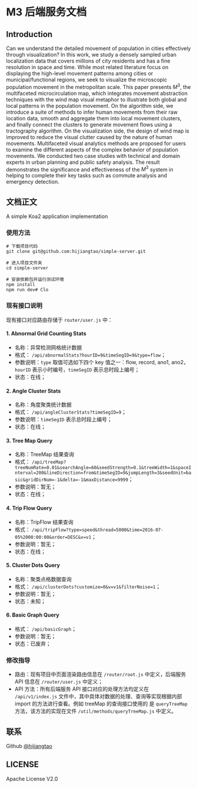# M3 后端服务文档

## Introduction

Can we understand the detailed movement of population in cities effectively through visualization? In this work, we study a densely sampled urban localization data that covers millions of city residents and has a fine resolution in space and time. While most related literature focus on displaying the high-level movement patterns among cities or municipal/functional regions, we seek to visualize the microscopic population movement in the metropolitan scale. This paper presents $M^3$, the multifaceted microcirculation map, which integrates movement abstraction techniques with the wind map visual metaphor to illustrate both global and local patterns in the population movement. On the algorithm side, we introduce a suite of methods to infer human movements from their raw location data, smooth and aggregate them into local movement clusters, and finally connect the clusters to generate movement flows using a tractography algorithm. On the visualization side, the design of wind map is improved to reduce the visual clutter caused by the nature of human movements. Multifaceted visual analytics methods are proposed for users to examine the different aspects of the complex behavior of population movements. We conducted two case studies with technical and domain experts in urban planning and public safety analysis. The result demonstrates the significance and effectiveness of the $M^3$ system in helping to complete their key tasks such as commute analysis and emergency detection.

## 文档正文

A simple Koa2 application implementation

### 使用方法

```
# 下载项目代码
git clone git@github.com:hijiangtao/simple-server.git

# 进入项目文件夹
cd simple-server

# 安装依赖包并运行测试环境
npm install
npm run dev# Clo
```

### 现有接口说明

现有接口对应路由存储于 `router/user.js` 中：

#### 1. Abnormal Grid Counting Stats

* 名称：异常检测网格统计数据
* 格式： `/api/abnormalStats?hourID=9&timeSegID=9&type=flow`；
* 参数说明：`type` 取值可选如下四个 key 值之一​：flow, record, ano1, ano2，`hourID` 表示小时编号，`timeSegID` 表示总时段上编号；
* 状态：在线；

#### 2. Angle Cluster Stats

* 名称：角度聚类统计数据
* 格式： `/api/angleClusterStats?timeSegID=9`；
* 参数说明：`timeSegID` 表示总时段上编号；
* 状态：在线；

#### 3. Tree Map Query

* 名称：TreeMap 结果查询
* 格式： `/api/treeMap?treeNumRate=0.01&searchAngle=60&seedStrength=0.1&treeWidth=1&spaceInterval=200&lineDirection=from&timeSegID=9&jumpLength=3&seedUnit=basic&gridDirNum=-1&delta=-1&maxDistance=9999`；
* 参数说明：暂无；
* 状态：在线；

#### 4. Trip Flow Query

* 名称：TripFlow 结果查询
* 格式： `/api/tripFlow?type=speed&thread=5000&time=2016-07-05%2000:00:00&order=DESC&v=v1`；
* 参数说明：暂无；
* 状态：在线；

#### 5. Cluster Dots Query

* 名称：聚类点格数据查询
* 格式： `/api/clusterDots?customize=0&v=v1&filterNoise=1`；
* 参数说明：暂无；
* 状态：未知；

#### 6. Basic Graph Query

* 格式： `/api/basicGraph`；
* 参数说明：暂无；
* 状态：已废弃；

### 修改指导

* 路由：现有项目中页面渲染路由信息在 `/router/root.js` 中定义，后端服务 API 信息在 `/router/user.js` 中定义；
* API 方法：所有后端服务 API 接口对应的处理方法均定义在 `/api/v1/index.js` 文件中，其中具体对数据的处理、查询等实现根据内部 import 的方法进行查看。例如 treeMap 的查询接口使用的 是 `queryTreeMap` 方法，该方法的实现在文件 `/util/methods/queryTreeMap.js` 中定义。

## 联系

Github [@hijiangtao](https://github.com/hijiangtao)

## LICENSE

Apache License V2.0